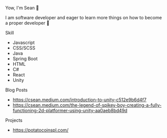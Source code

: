 Yow, I'm Sean 👋

I am software developer and eager to learn more things on how to become a proper developer 🔭

Skill
- Javascript
- CSS/SCSS
- Java
- Spring Boot
- HTML
- C#
- React
- Unity

Blog Posts

- https://csean.medium.com/introduction-to-unity-c512e9b6d4f7
- https://csean.medium.com/the-legend-of-spikey-boy-creating-a-fully-functioning-2d-platformer-using-unity-aa0aeb8bd49d

Projects
- https://potatocoinspl.com/

